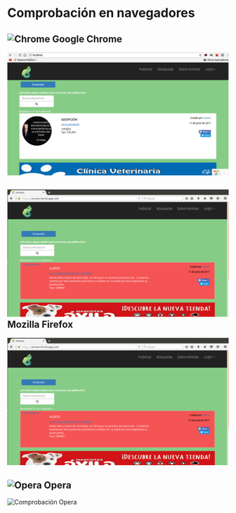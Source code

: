 Comprobación en navegadores
========================================

![Chrome](images/chrome-icono.png) Google Chrome
-------------------------------------------------

![Comprobación Chrome](img/chrome.png)

![Firefox](img/firefox.png) Mozilla Firefox
---------------------------------------------------

![Comprobación Firefox](images/firefox.png)

![Opera](img/opera-icono.png) Opera
-------------------------------------

![Comprobación Opera](images/opera.png)
